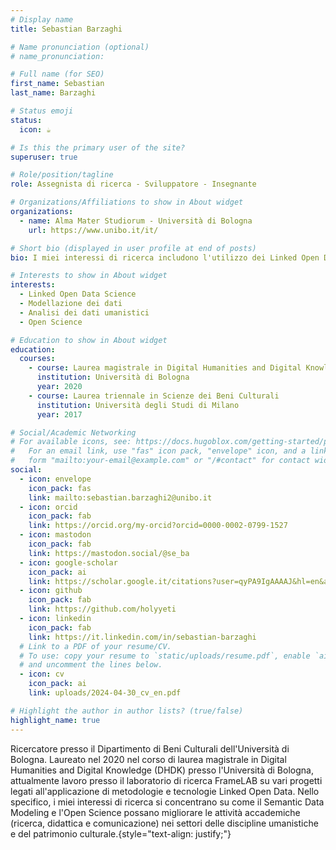 ```yaml
---
# Display name
title: Sebastian Barzaghi

# Name pronunciation (optional)
# name_pronunciation:

# Full name (for SEO)
first_name: Sebastian
last_name: Barzaghi

# Status emoji
status:
  icon: ☕️

# Is this the primary user of the site?
superuser: true

# Role/position/tagline
role: Assegnista di ricerca - Sviluppatore - Insegnante

# Organizations/Affiliations to show in About widget
organizations:
  - name: Alma Mater Studiorum - Università di Bologna
    url: https://www.unibo.it/it/

# Short bio (displayed in user profile at end of posts)
bio: I miei interessi di ricerca includono l'utilizzo dei Linked Open Data e dell'Open Science per migliorare i processi di ricerca, educazione e comunicazione nell'ambito delle discipline umanistiche.

# Interests to show in About widget
interests:
  - Linked Open Data Science
  - Modellazione dei dati
  - Analisi dei dati umanistici
  - Open Science

# Education to show in About widget
education:
  courses:
    - course: Laurea magistrale in Digital Humanities and Digital Knowledge
      institution: Università di Bologna
      year: 2020
    - course: Laurea triennale in Scienze dei Beni Culturali
      institution: Università degli Studi di Milano
      year: 2017

# Social/Academic Networking
# For available icons, see: https://docs.hugoblox.com/getting-started/page-builder/#icons
#   For an email link, use "fas" icon pack, "envelope" icon, and a link in the
#   form "mailto:your-email@example.com" or "/#contact" for contact widget.
social:
  - icon: envelope
    icon_pack: fas
    link: mailto:sebastian.barzaghi2@unibo.it
  - icon: orcid
    icon_pack: fab
    link: https://orcid.org/my-orcid?orcid=0000-0002-0799-1527
  - icon: mastodon
    icon_pack: fab
    link: https://mastodon.social/@se_ba
  - icon: google-scholar
    icon_pack: ai
    link: https://scholar.google.it/citations?user=qyPA9IgAAAAJ&hl=en&authuser=1&oi=ao
  - icon: github
    icon_pack: fab
    link: https://github.com/holyyeti
  - icon: linkedin
    icon_pack: fab
    link: https://it.linkedin.com/in/sebastian-barzaghi
  # Link to a PDF of your resume/CV.
  # To use: copy your resume to `static/uploads/resume.pdf`, enable `ai` icons in `params.yaml`,
  # and uncomment the lines below.
  - icon: cv
    icon_pack: ai
    link: uploads/2024-04-30_cv_en.pdf

# Highlight the author in author lists? (true/false)
highlight_name: true
---
```


Ricercatore presso il Dipartimento di Beni Culturali dell'Università di Bologna. Laureato nel 2020 nel corso di laurea magistrale in Digital Humanities and Digital Knowledge (DHDK) presso l'Università di Bologna, attualmente lavoro presso il laboratorio di ricerca FrameLAB su vari progetti legati all'applicazione di metodologie e tecnologie Linked Open Data. Nello specifico, i miei interessi di ricerca si concentrano su come il Semantic Data Modeling e l'Open Science possano migliorare le attività accademiche (ricerca, didattica e comunicazione) nei settori delle discipline umanistiche e del patrimonio culturale.{style="text-align: justify;"}
